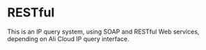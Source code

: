 # RESTful
This is an IP query system, using SOAP and RESTful Web services, depending on Ali Cloud IP query interface.
